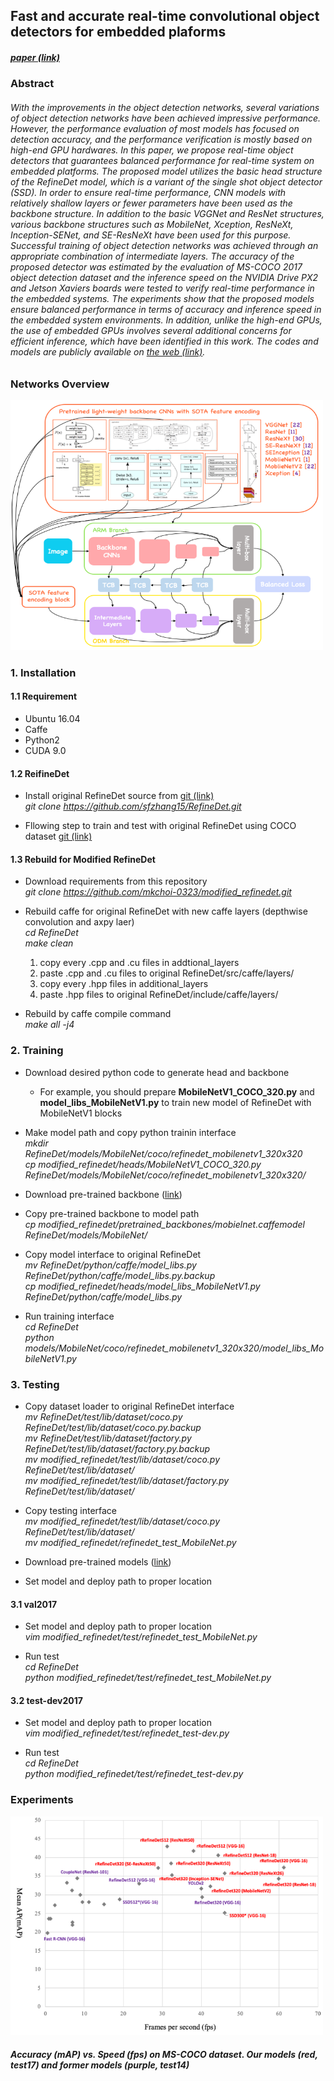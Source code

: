 ## Fast and accurate real-time convolutional object detectors for embedded plaforms

##### [paper (link)](https://arxiv.org/abs/1909.10798)

### Abstract
###### With the improvements in the object detection networks, several variations of object detection networks have been achieved impressive performance. However, the performance evaluation of most models has focused on detection accuracy, and the performance verification is mostly based on high-end GPU hardwares. In this paper, we propose real-time object detectors that guarantees balanced performance for real-time system on embedded platforms. The proposed model utilizes the basic head structure of the RefineDet model, which is a variant of the single shot object detector (SSD). In order to ensure real-time performance, CNN models with relatively shallow layers or fewer parameters have been used as the backbone structure. In addition to the basic VGGNet and ResNet structures, various backbone structures such as MobileNet, Xception, ResNeXt, Inception-SENet, and SE-ResNeXt have been used for this purpose. Successful training of object detection networks was achieved through an appropriate combination of intermediate layers. The accuracy of the proposed detector was estimated by the evaluation of MS-COCO 2017 object detection dataset and the inference speed on the NVIDIA Drive PX2 and Jetson Xaviers boards were tested to verify real-time performance in the embedded systems. The experiments show that the proposed models ensure balanced performance in terms of accuracy and inference speed in the embedded system environments. In addition, unlike the high-end GPUs, the use of embedded GPUs involves several additional concerns for efficient inference, which have been identified in this work. The codes and models are publicly available on [the web (link)](https://github.com/mkchoi-0323/modified_refinedet/).

### Networks Overview
<img src="./imgs/figure2.png" width="500" height="400">

### 1. Installation
#### 1.1 Requirement
- Ubuntu 16.04
- Caffe
- Python2
- CUDA 9.0

#### 1.2 ReifineDet
- Install original RefineDet source from [git (link)](https://github.com/sfzhang15/RefineDet)  
  _git clone https://github.com/sfzhang15/RefineDet.git_
  
- Fllowing step to train and test with original RefineDet using COCO dataset [git (link)](http://cocodataset.org/#home)

#### 1.3 Rebuild for Modified RefineDet
- Download requirements from this repository  
  _git clone https://github.com/mkchoi-0323/modified_refinedet.git_

- Rebuild caffe for original RefineDet with new caffe layers (depthwise convolution and axpy laer)  
  _cd RefineDet_  
  _make clean_  
  1. copy every .cpp and .cu files in addtional_layers  
  2. paste .cpp and .cu files to original RefineDet/src/caffe/layers/  
  3. copy every .hpp files in additional_layers  
  4. paste .hpp files to original RefineDet/include/caffe/layers/  

- Rebuild by caffe compile command  
  _make all -j4_

### 2. Training
- Download desired python code to generate head and backbone  
  * For example, you should prepare **MobileNetV1_COCO_320.py** and **model_libs_MobileNetV1.py** to train new model of RefineDet with MobileNetV1 blocks

- Make model path and copy python trainin interface  
  _mkdir RefineDet/models/MobileNet/coco/refinedet_mobilenetv1_320x320_  
  _cp modified_refinedet/heads/MobileNetV1_COCO_320.py RefineDet/models/MobileNet/coco/refinedet_mobilenetv1_320x320/_

- Download pre-trained backbone ([link](https://drive.google.com/drive/folders/1yMk-NwEisESKt6c8emIvmi1SCYFI0VbJ?usp=sharing))

- Copy pre-trained backbone to model path  
  _cp modified_refinedet/pretrained_backbones/mobielnet.caffemodel RefineDet/models/MobileNet/_

- Copy model interface to original RefineDet  
  _mv RefineDet/python/caffe/model_libs.py RefineDet/python/caffe/model_libs.py.backup_   
  _cp modified_refinedet/heads/model_libs_MobileNetV1.py RefineDet/python/caffe/model_libs.py_  
  
- Run training interface  
  _cd RefineDet_  
  _python models/MobileNet/coco/refinedet_mobilenetv1_320x320/model_libs_MobileNetV1.py_  

### 3. Testing
- Copy dataset loader to original RefineDet interface  
  _mv RefineDet/test/lib/dataset/coco.py RefineDet/test/lib/dataset/coco.py.backup_  
  _mv RefineDet/test/lib/dataset/factory.py RefineDet/test/lib/dataset/factory.py.backup_  
  _mv modified_refinedet/test/lib/dataset/coco.py RefineDet/test/lib/dataset/_  
  _mv modified_refinedet/test/lib/dataset/factory.py RefineDet/test/lib/dataset/_  
  
- Copy testing interface  
  _mv modified_refinedet/test/lib/dataset/coco.py RefineDet/test/lib/dataset/_  
  _mv modified_refinedet/refinedet_test_MobileNet.py_  

- Download pre-trained models ([link](https://drive.google.com/open?id=1NrC9p4R-z4HmN29A13boo_srfgwfmLah))

- Set model and deploy path to proper location

#### 3.1 val2017
- Set model and deploy path to proper location  
  _vim modified_refinedet/test/refinedet_test_MobileNet.py_

- Run test  
  _cd RefineDet_  
  _python modified_refinedet/test/refinedet_test_MobileNet.py_

#### 3.2 test-dev2017
- Set model and deploy path to proper location  
  _vim modified_refinedet/test/refinedet_test-dev.py_
  
- Run test  
  _cd RefineDet_  
  _python modified_refinedet/test/refinedet_test-dev.py_
  
### Experiments
<img src="./imgs/figure1.png" width="500" height="350"> 

##### Accuracy (mAP) vs. Speed (fps) on MS-COCO dataset. Our models (red, test17) and former models (purple, test14)
